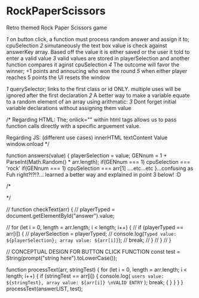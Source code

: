 # RockPaperScissors

<!-- Step 1: (UI) -->

Retro themed Rock Paper Scissors game

<!-- Step 2: (HOW IT WORKS) -->

_1_ on button click, a function must process random answer and assign it to; cpuSelection
_2_ simutaneously the text box value is check against answerKey array. Based off the value it is either saved or the user it told to enter a valid value
_3_ valid values are stored in playerSelection and another function compares it aginst cpuSelection
_4_ The outcome will favor the winner; +1 points and annoucing who won the round
_5_ when either player reaches 5 points the UI resets the window

<!-- THINGS LEARNED DURING THIS PROJECT -->

_1_ querySelector; links to the first class or id ONLY. multiple uses will be ignored after the first declaration
_2_ A better way to make a variable equate to a random element of an array using arithmatic:
_3_ Dont forget initial variable declarations without assigning them value

/\*
Regarding HTML:
The; onlick="" within html tags allows us to pass function calls directly with a specific arguement value.

Regarding JS: (different use cases)
innerHTML
textContent
Value
window.onload
\*/

<!-- Functions that were redesigned for readability -->

function answers(value) {
playerSelection = value;
GENnum = 1 + ParseInt(Math.Random() \* arr.length);
if(GENnum === 1)
cpuSelection === 'rock'
if(GENnum === 1) <!--ANOTHER WAY I ATTEMPTED IT -->
cpuSelection === arr[1]
....etc...etc
}...confusing as Fuh right?!?!?... learned a better way and explained in point 3 below! :D

/\*

\*/

<!-- gets value from textbox -->

// function checkText(arr) {
// playerTyped = document.getElementById("answer").value;

// for (let i = 0, length = arr.length; i < length; i++) {
// if (playerTyped == arr[i]) {
// playerSelection = playerTyped;
// console.log(`Typed value: ${playerSelection}; array value: ${arr[i]}`);
// break;
// }
// }
// }

<!-- Another function i built to help develop the entry check FX -->

// CONCEPTUAL DESIGN FOR BUTTON CLICK FUNCTION
const test = String(prompt("string here").toLowerCase());

function processText(arr, stringTest) {
for (let i = 0, length = arr.length; i < length; i++) {
if (stringTest == arr[i]) {
console.log(
`users value: ${stringTest}, array value: ${arr[i]} \nVALID ENTRY`
);
break;
{
}
}
}
}
processText(answerLIST, test);
